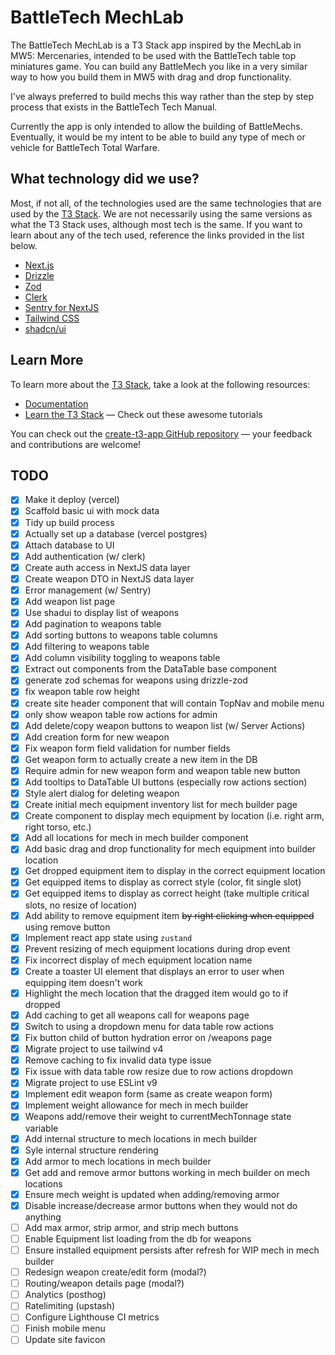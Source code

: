# BattleTech MechLab

The BattleTech MechLab is a T3 Stack app inspired by the MechLab in MW5: Mercenaries, intended to be used with the BattleTech table top miniatures game. You can build any BattleMech you like in a very similar way to how you build them in MW5 with drag and drop functionality.

I've always preferred to build mechs this way rather than the step by step process that exists in the BattleTech Tech Manual.

Currently the app is only intended to allow the building of BattleMechs. Eventually, it would be my intent to be able to build any type of mech or vehicle for BattleTech Total Warfare.

## What technology did we use?

Most, if not all, of the technologies used are the same technologies that are used by the [T3 Stack](https://create.t3.gg/). We are not necessarily using the same versions as what the T3 Stack uses, although most tech is the same. If you want to learn about any of the tech used, reference the links provided in the list below.

- [Next.js](https://nextjs.org)
- [Drizzle](https://orm.drizzle.team)
- [Zod](https://zod.dev)
- [Clerk](https://clerk.com)
- [Sentry for NextJS](https://docs.sentry.io/platforms/javascript/guides/nextjs)
- [Tailwind CSS](https://tailwindcss.com)
- [shadcn/ui](https://ui.shadcn.com)

## Learn More

To learn more about the [T3 Stack](https://create.t3.gg/), take a look at the following resources:

- [Documentation](https://create.t3.gg/)
- [Learn the T3 Stack](https://create.t3.gg/en/faq#what-learning-resources-are-currently-available) — Check out these awesome tutorials

You can check out the [create-t3-app GitHub repository](https://github.com/t3-oss/create-t3-app) — your feedback and contributions are welcome!

## TODO

- [x] Make it deploy (vercel)
- [x] Scaffold basic ui with mock data
- [x] Tidy up build process
- [x] Actually set up a database (vercel postgres)
- [x] Attach database to UI
- [x] Add authentication (w/ clerk)
- [x] Create auth access in NextJS data layer
- [x] Create weapon DTO in NextJS data layer
- [x] Error management (w/ Sentry)
- [x] Add weapon list page
- [x] Use shadui to display list of weapons
- [x] Add pagination to weapons table
- [x] Add sorting buttons to weapons table columns
- [x] Add filtering to weapons table
- [x] Add column visibility toggling to weapons table
- [x] Extract out components from the DataTable base component
- [x] generate zod schemas for weapons using drizzle-zod
- [x] fix weapon table row height
- [x] create site header component that will contain TopNav and mobile menu
- [x] only show weapon table row actions for admin
- [x] Add delete/copy weapon buttons to weapon list (w/ Server Actions)
- [x] Add creation form for new weapon
- [x] Fix weapon form field validation for number fields
- [x] Get weapon form to actually create a new item in the DB
- [x] Require admin for new weapon form and weapon table new button
- [x] Add tooltips to DataTable UI buttons (especially row actions section)
- [x] Style alert dialog for deleting weapon
- [x] Create initial mech equipment inventory list for mech builder page
- [x] Create component to display mech equipment by location (i.e. right arm, right torso, etc.)
- [x] Add all locations for mech in mech builder component
- [x] Add basic drag and drop functionality for mech equipment into builder location
- [x] Get dropped equipment item to display in the correct equipment location
- [x] Get equipped items to display as correct style (color, fit single slot)
- [x] Get equipped items to display as correct height (take multiple critical slots, no resize of location)
- [x] Add ability to remove equipment item ~~by right clicking when equipped~~ using remove button
- [x] Implement react app state using `zustand`
- [x] Prevent resizing of mech equipment locations during drop event
- [x] Fix incorrect display of mech equipment location name
- [x] Create a toaster UI element that displays an error to user when equipping item doesn't work
- [x] Highlight the mech location that the dragged item would go to if dropped
- [x] Add caching to get all weapons call for weapons page
- [x] Switch to using a dropdown menu for data table row actions
- [x] Fix button child of button hydration error on /weapons page
- [x] Migrate project to use tailwind v4
- [x] Remove caching to fix invalid data type issue
- [x] Fix issue with data table row resize due to row actions dropdown
- [x] Migrate project to use ESLint v9
- [x] Implement edit weapon form (same as create weapon form)
- [x] Implement weight allowance for mech in mech builder
- [x] Weapons add/remove their weight to currentMechTonnage state variable
- [x] Add internal structure to mech locations in mech builder
- [x] Syle internal structure rendering
- [x] Add armor to mech locations in mech builder
- [x] Get add and remove armor buttons working in mech builder on mech locations
- [x] Ensure mech weight is updated when adding/removing armor
- [x] Disable increase/decrease armor buttons when they would not do anything
- [ ] Add max armor, strip armor, and strip mech buttons
- [ ] Enable Equipment list loading from the db for weapons
- [ ] Ensure installed equipment persists after refresh for WIP mech in mech builder
- [ ] Redesign weapon create/edit form (modal?)
- [ ] Routing/weapon details page (modal?)
- [ ] Analytics (posthog)
- [ ] Ratelimiting (upstash)
- [ ] Configure Lighthouse CI metrics
- [ ] Finish mobile menu
- [ ] Update site favicon
